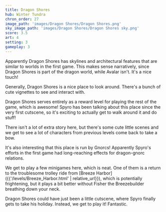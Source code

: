 ```yaml
---
title: Dragon Shores
hub: Winter Tundra
chron_order: 27
image_path: 'images/Dragon Shores/Dragon Shores.png'
sky_image_path: 'images/Dragon Shores/Dragon Shores sky.png'
score: 3.5
art: 4
setting: 3
gameplay: 3
---
```

Apparently Dragon Shores has skylines and architectural features that are similar to worlds in the first game. This makes sense narratively, since Dragon Shores is part of the dragon world, while Avalar isn't. It's a nice touch!

Generally, Dragon Shores is a nice place to look around. There's a bunch of cute vignettes to see and interact with.
<!--excerpt-->
Dragon Shores serves entirely as a reward level for playing the rest of the game, which is awesome! Spyro has been talking about this place since the very first cutscene, so it's exciting to actually get to walk around it and do stuff!

There isn't a lot of extra story here, but there's some cute little scenes and we get to see a lot of characters from previous levels come back to take a bow.

It's also interesting that this place is run by Gnorcs! Apparently Spyro's efforts in the first game had long-reaching effects for dragon-gnorc relations.
<!--excerpt-->
We get to play a few minigames here, which is neat. One of them is a return to the troublesome trolley ride from [Breeze Harbor]({{'/levels/Breeze_Harbor.html' | relative_url}}), which is potentially frightening, but it plays a bit better without Fisher the Breezebuilder breathing down your neck.
<!--excerpt-->
Dragon Shores could have just been a little cutscene, where Spyro finally gets to take his holiday. Instead, we get to play it! Fantastic.